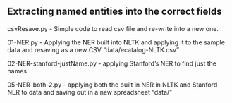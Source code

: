 ## Extracting named entities into the correct fields

csvResave.py - Simple code to read csv file and re-write into a new one.  

01-NER.py - Applying the NER built into NLTK and applying it to the sample data and resaving as a new CSV “data/ecatalog-NLTK.csv”

02-NER-stanford-justName.py - applying Stanford’s NER to find just the names 

05-NER-both-2.py - applying both the built in NER in NLTK and Stanford NER to data and saving out in a new spreadsheet “data/”